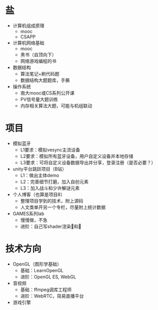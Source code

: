 # 盐

* 计算机组成原理
  * mooc
  * CSAPP
* 计算机网络基础
  * mooc
  * 黑书（自顶向下）
  * 网络游戏编程的书
* 数据结构
  * 算法笔记+刷代码题
  * 数据结构大题题库，手撕
* 操作系统
  * 南大mooc或CS系列公开课
  * PV信号量大题训练
  * 内存相关算法大题，可能与机组联动

# 项目

* 模拟蓝牙
  * L1要求：模拟vesync主流设备
  * L2要求：模拟所有蓝牙设备，用户自定义设备并本地存储
  * L3要求：可将自定义设备数据导出并分享，登录注册（是否必要？）
* unity平台跳跃项目（B站）
  * L1：做出主体demo
  * L2：完善细节打磨，加入自创元素
  * L3：加入战斗和少许解谜元素
* 个人博客（也算是项目8）
  * 整理项目学到的技术，附上源码
  * 人文类单开另一个专栏，尽量附上统计数据
* GAMES系列lab
  * 慢慢做，不急
  * 进阶：自己写shader渲染🐘和🦉

# 技术方向

* OpenGL（图形学基础）
  * 基础：LearnOpenGL
  * 进阶：OpenGL ES, WebGL
* 音视频
  * 基础：ffmpeg调库工程师
  * 进阶：WebRTC，简易直播平台
* 游戏引擎

